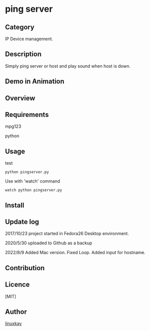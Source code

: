 # ping server

## Category

IP Device management.

## Description

Simply ping server or host and play sound when host is down.

## Demo in Animation

## Overview

## Requirements

mpg123

python

## Usage

test

`python pingserver.py`

Use with 'watch' command

`watch python pingserver.py`

## Install

## Update log

2017/10/23 project started in Fedora26 Desktop environment.

2020/5/30 uploaded to Github as a backup

2022/8/9 Added Mac version. Fixed Loop. Added input for hostname.

## Contribution

## Licence
[MIT]

## Author

[linuxkay](https://github.com/linuxkay)
